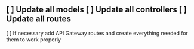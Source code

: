 [ ] Update all models
[ ] Update all controllers
[ ] Update all routes
---
[ ] If necessary add API Gateway routes and create everything needed for them to work properly